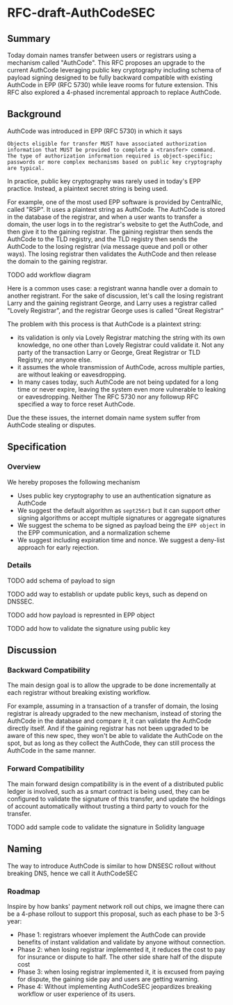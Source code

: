 # RFC-draft-AuthCodeSEC
## Summary

Today domain names transfer between users or registrars using a mechanism
called "AuthCode". This RFC proposes an upgrade to the current AuthCode
leveraging public key cryptography including schema of payload signing
designed to be fully backward compatible with existing AuthCode in EPP
(RFC 5730) while leave rooms for future extension. This RFC also explored
a 4-phased incremental approach to replace AuthCode.

## Background

AuthCode was introduced in EPP (RFC 5730) in which it says

```
Objects eligible for transfer MUST have associated authorization
information that MUST be provided to complete a <transfer> command.
The type of authorization information required is object-specific;
passwords or more complex mechanisms based on public key cryptography
are typical.
```

In practice, public key cryptography was rarely used in today's EPP practice. 
Instead, a plaintext secret string is being used.

For example, one of the most used EPP software is provided by CentralNic, 
called "RSP". It uses a plaintext string as AuthCode. The AuthCode is stored 
in the database of the registrar, and when a user wants to transfer a domain, 
the user logs in to the registrar's website to get the AuthCode, and then give
it to the gaining registrar. The gaining registrar then sends the AuthCode to
the TLD registry, and the TLD registry then sends the AuthCode to the losing
registrar (via message queue and poll or other ways). The losing
registrar then validates the AuthCode and then release
the domain to the gaining registrar.

TODO add workflow diagram

Here is a common uses case: a registrant wanna handle over a domain to another
registrant.
For the sake of discussion, let's call the losing registrant Larry and the
gaining registrant George,
and Larry uses a registrar called "Lovely Registrar", and the registrar George
uses is called "Great Registrar"

The problem with this process is that AuthCode is a plaintext string:
- its validation is only via Lovely Registrar matching the string with its own
knowledge, no one other than Lovely Registrar could validate it. Not any party
of the transaction Larry or George, Great Registrar or TLD Registry, nor
anyone else.
- it assumes the whole transmission of AuthCode, across multiple parties, are
without leaking or eavesdropping.
- In many cases today, such AuthCode are not being updated for a long time
or never expire, leaving the system even more vulnerable to leaking or
eavesdropping. Neither The RFC 5730 nor any followup RFC specified a way
to force reset AuthCode. 

Due the these issues, the internet domain name system suffer from AuthCode
stealing or disputes.

## Specification 

### Overview

We hereby proposes the following mechanism

- Uses public key cryptography to use an authentication signature as AuthCode
- We suggest the default algorithm as `sept256r1` but it can support other
signing algorithms or accept multiple signatures or aggregate signatures
- We suggest the schema to be signed as payload being the `EPP object` in
the EPP communication, and a normalization scheme
- We suggest including expiration time and nonce. We suggest a deny-list
approach for early rejection.

### Details

TODO add schema of payload to sign

TODO add way to establish or update public keys, such as depend on DNSSEC.

TODO add how payload is represnted in EPP object

TODO add how to validate the signature using public key

## Discussion

### Backward Compatibility

The main design goal is to allow the upgrade to be done incrementally at each
registrar without breaking existing workflow.

For example, assuming in a transaction of a transfer of domain, the losing
registrar is already upgraded to the new mechanism, instead of storing the
AuthCode in the database and compare it, it can validate the AuthCode directly
itself. And if the gaining registrar has not been upgraded to be aware of
this new spec, they won't be able to validate the AuthCode on the spot,
but as long as they collect the AuthCode, they can still process the AuthCode
in the same manner.

### Forward Compatibility

The main forward design compatibility is in the event of a distributed
public ledger is involved, such as a smart contract is being used, they
can be configured to validate the signature of this transfer, and update
the holdings of account automatically without trusting a third party to
vouch for the transfer.

TODO add sample code to validate the signature in Solidity language

## Naming

The way to introduce AuthCode is similar to how DNSESC rollout without
breaking DNS, hence we call it AuthCodeSEC

### Roadmap

Inspire by how banks' payment network roll out chips, we imagne there
can be a 4-phase rollout to support this proposal, such as each phase
to be 3-5 year:
- Phase 1: registrars whoever implement the AuthCode can provide benefits
  of instant validation and validate by anyone without connection.
- Phase 2: when losing registrar implemented it, it reduces the cost to
  pay for insurance or dispute to half. The other side share half of the
  dispute cost
- Phase 3: when losing registrar implemented it, it is excused from
  paying for dispute, the gaining side pay and users are getting warning.
- Phase 4: Without implementing AuthCodeSEC jeopardizes breaking workflow
  or user experience of its users.
